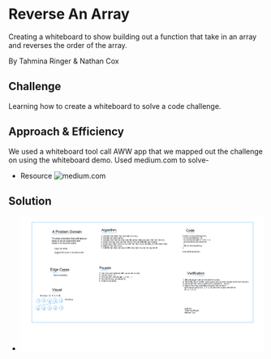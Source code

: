 # Reverse An Array

Creating a whiteboard to show building out a function that take in an array and reverses the order of the array.

By Tahmina Ringer & Nathan Cox

## Challenge

Learning how to create a whiteboard to solve a code challenge.

## Approach & Efficiency

We used a whiteboard tool call AWW app that we mapped out the challenge on using the whiteboard demo.
Used medium.com to solve- 
- Resource ![medium.com](https://medium.com/@josephcardillo/how-to-reverse-arrays-in-javascript-without-using-reverse-ae995904efbe)

## Solution

- ![whiteboard_class01](../assets/401-class01-whiteboard.png)